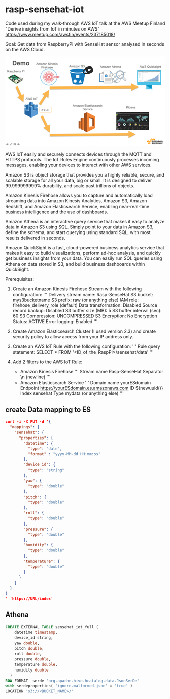 # rasp-sensehat-iot
Code used during my walk-through AWS IoT talk at the AWS Meetup Finland "Derive insights from IoT in minutes on AWS"
https://www.meetup.com/awsfin/events/237185018/

Goal:
Get data from RaspberryPi with SenseHat sensor analysed in seconds on the AWS Cloud.


![Demo](https://github.com/adhorn/rasp-sensehat-iot/blob/master/pics/demo.png)


AWS IoT easily and securely connects devices through the MQTT and HTTPS protocols. The IoT Rules Engine continuously processes incoming messages, enabling your devices to interact with other AWS services.

Amazon S3 is object storage that provides you a highly reliable, secure, and scalable storage for all your data, big or small. It is designed to deliver 99.999999999% durability, and scale past trillions of objects.

Amazon Kinesis Firehose allows you to capture and automatically load streaming data into Amazon Kinesis Analytics, Amazon S3, Amazon Redshift, and Amazon Elasticsearch Service, enabling near-real-time business intelligence and the use of dashboards.

Amazon Athena is an interactive query service that makes it easy to analyze data in Amazon S3 using SQL. Simply point to your data in Amazon S3, define the schema, and start querying using standard SQL, with most results delivered in seconds.

Amazon QuickSight is a fast, cloud-powered business analytics service that makes it easy to build visualizations, perform ad-hoc analysis, and quickly get business insights from your data. You can easily run SQL queries using Athena on data stored in S3, and build business dashboards within QuickSight.

Prerequisites:
1. Create an Amazon Kinesis Firehose Stream with the following configuration: 
'''
  Delivery stream name: Rasp-SenseHat
  S3 bucket: mys3bucketname
  S3 prefix: raw (or anything else)
  IAM role: firehose_delivery_role (default)
  Data transformation: Disabled
  Source record backup: Disabled
  S3 buffer size (MB): 5
  S3 buffer interval (sec): 60
  S3 Compression: UNCOMPRESSED
  S3 Encryption: No Encryption
  Status: ACTIVE
  Error logging: Enabled
'''

2. Create Amazon Elasticsearch Cluster (I used version 2.3) and create security policy to allow access from your IP address only.

3. Create an AWS IoT Rule with the following configuration: 
'''
  Rule query statement: SELECT * FROM '<ID_of_the_RaspPI>/sensehat/data'
'''

3. Add 2 filters to the AWS IoT Rule:
   * Amazon Kinesis Firehose
'''
  Stream name Rasp-SenseHat
  Separator \n (newline)
'''
   * Amazon Elasticsearch Service
'''
  Domain name yourESdomain
  Endpoint https://yourESdomain.es.amazonaws.com
  ID ${newuuid()}
  Index sensehat
  Type mydata (or anything else)
'''



create Data mapping to ES
-------------------------
```json
curl -i -X PUT -d '{
  "mappings": {
    "sensehat": {
      "properties": {
        "datetime": {
          "type": "date",
          "format" : "yyyy-MM-dd HH:mm:ss"
        },
        "device_id": {
          "type": "string"
        },
        "yaw": {
          "type": "double"
        },
        "pitch": {
          "type": "double"
        },
        "roll": {
          "type": "double"
        },
        "pressure": {
          "type": "double"
        },
        "humidity": {
          "type": "double"
        },
        "temperature": {
          "type": "double"
        }
      }
    }
  }
}
' 'https://URL/index'
```

Athena
-------
```sql
CREATE EXTERNAL TABLE sensehat_iot_full (
    datetime timestamp,
    device_id string,
    yaw double,
    pitch double,
    roll double,
    pressure double,
    temperature double,
    humidity double
  )
ROW FORMAT  serde 'org.apache.hive.hcatalog.data.JsonSerDe'
with serdeproperties( 'ignore.malformed.json' = 'true' )
LOCATION 's3://<BUCKET_NAME>/'
```

